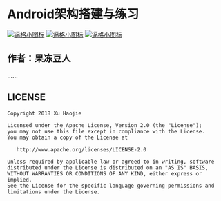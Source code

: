 
# Android架构搭建与练习

 [![逼格小图标](https://img.shields.io/badge/release-v1.0.0-brightgreen.svg)](https://github.com/xhjnono/vue-exercises)
 [![逼格小图标](https://img.shields.io/badge/build-passing-brightgreen.svg)](https://github.com/xhjnono/vue-exercises)
 [![逼格小图标](https://img.shields.io/badge/Apache%20License-2.0-lightgrey.svg)](https://github.com/xhjnono/vue-exercises)
 
## 作者：果冻豆人

......

## LICENSE

``` text
Copyright 2018 Xu Haojie

Licensed under the Apache License, Version 2.0 (the "License");
you may not use this file except in compliance with the License.
You may obtain a copy of the License at

   http://www.apache.org/licenses/LICENSE-2.0

Unless required by applicable law or agreed to in writing, software
distributed under the License is distributed on an "AS IS" BASIS,
WITHOUT WARRANTIES OR CONDITIONS OF ANY KIND, either express or implied.
See the License for the specific language governing permissions and
limitations under the License.
```